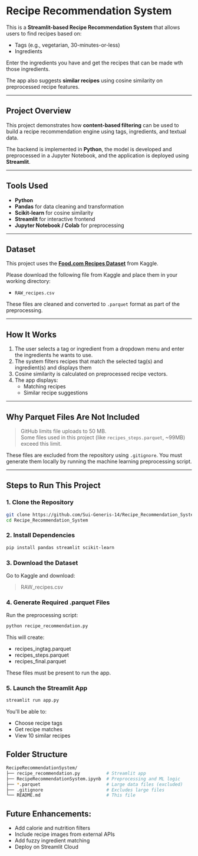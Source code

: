 
# Recipe Recommendation System

This is a **Streamlit-based Recipe Recommendation System** that allows users to find recipes based on:

- Tags (e.g., vegetarian, 30-minutes-or-less)
- Ingredients

Enter the ingredients you have and get the recipes that can be made wth those ingredients.

The app also suggests **similar recipes** using cosine similarity on preprocessed recipe features.

---

##  Project Overview

This project demonstrates how **content-based filtering** can be used to build a recipe recommendation engine using tags, ingredients, and textual data.

The backend is implemented in **Python**, the model is developed and preprocessed in a Jupyter Notebook, and the application is deployed using **Streamlit**.

---

##  Tools Used

- **Python**
- **Pandas** for data cleaning and transformation
- **Scikit-learn** for cosine similarity
- **Streamlit** for interactive frontend
- **Jupyter Notebook / Colab** for preprocessing

---

##  Dataset

This project uses the **[Food.com Recipes Dataset](https://www.kaggle.com/datasets/irkaal/foodcom-recipes-and-interactions)** from Kaggle.

Please download the following file from Kaggle and place them in your working directory:
- `RAW_recipes.csv`

These files are cleaned and converted to `.parquet` format as part of the preprocessing.

---

##  How It Works

1. The user selects a tag or ingredient from a dropdown menu and enter the ingredients he wants to use.
2. The system filters recipes that match the selected tag(s) and ingredient(s) and displays them
3. Cosine similarity is calculated on preprocessed recipe vectors.
4. The app displays:
   - Matching recipes
   - Similar recipe suggestions

---

## Why Parquet Files Are Not Included

> GitHub limits file uploads to 50 MB.  
> Some files used in this project (like `recipes_steps.parquet`, ~99MB) exceed this limit.

These files are excluded from the repository using `.gitignore`. You must generate them locally by running the machine learning preprocessing script.

---

## Steps to Run This Project

### 1. Clone the Repository

```bash
git clone https://github.com/Sui-Generis-14/Recipe_Recommendation_System.git
cd Recipe_Recommendation_System
```
### 2. Install Dependencies
```bash
pip install pandas streamlit scikit-learn
```
### 3. Download the Dataset
Go to Kaggle and download:
> RAW_recipes.csv

### 4. Generate Required .parquet Files
Run the preprocessing script:
```bash
python recipe_recommendation.py
```
This will create:
- recipes_ingtag.parquet
- recipes_steps.parquet
- recipes_final.parquet

These files must be present to run the app.

### 5. Launch the Streamlit App
```bash
streamlit run app.py
```

You'll be able to:
- Choose recipe tags
- Get recipe matches
- View 10 similar recipes

## Folder Structure
```bash
RecipeRecommendationSystem/
├── recipe_recommendation.py          # Streamlit app
├── RecipeRecommendationSystem.ipynb  # Preprocessing and ML logic
├── *.parquet                         # Large data files (excluded)
├── .gitignore                        # Excludes large files
└── README.md                         # This file
```
## Future Enhancements:
- Add calorie and nutrition filters
- Include recipe images from external APIs
- Add fuzzy ingredient matching
- Deploy on Streamlit Cloud

